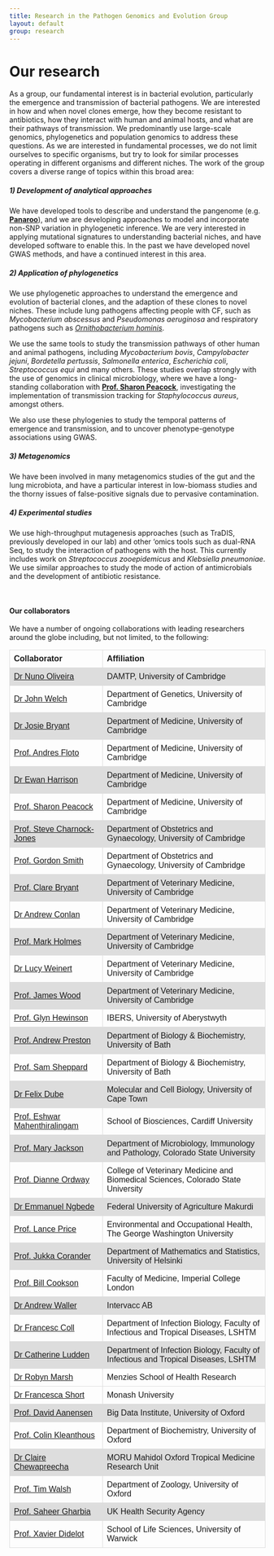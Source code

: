 ```yaml
---
title: Research in the Pathogen Genomics and Evolution Group
layout: default
group: research
---
```


<div class="row">

# Our research
As a group, our fundamental interest is in bacterial evolution, particularly the emergence and transmission of bacterial pathogens. We are interested in how and when novel clones emerge, how they become resistant to antibiotics, how they interact with human and animal hosts, and what are their pathways of transmission. We predominantly use large-scale genomics, phylogenetics and population genomics to address these questions. As we are interested in fundamental processes, we do not limit ourselves to specific organisms, but try to look for similar processes operating in different organisms and different niches. The work of the group covers a diverse range of topics within this broad area:

</div>

<div class="row">

<h5>1) Development of analytical approaches </h5>

We have developed tools to describe and understand the pangenome (e.g. [**Panaroo**](https://gtonkinhill.github.io/panaroo/#/)), and we are developing approaches to model and incorporate non-SNP variation in phylogenetic inference. We are very interested in applying mutational signatures to understanding bacterial niches, and have developed software to enable this. In the past we have developed novel GWAS methods, and have a continued interest in this area.

<h5>2) Application of phylogenetics </h5>

We use phylogenetic approaches to understand the emergence and evolution of bacterial clones, and the adaption of these clones to novel niches. These include lung pathogens affecting people with CF, such as *Mycobacterium abscessus* and *Pseudomonas aeruginosa* and respiratory pathogens such as [*Ornithobacterium hominis*](/ornithobacterium).

We use the same tools to study the transmission pathways of other human and animal pathogens, including *Mycobacterium bovis*, *Campylobacter jejuni*, *Bordetella pertussis*, *Salmonella enterica*, *Escherichia coli*, *Streptococcus equi* and many others. These studies overlap strongly with the use of genomics in clinical microbiology, where we have a long-standing collaboration with [**Prof. Sharon Peacock**](https://www.med.cam.ac.uk/peacock/), investigating the implementation of transmission tracking for *Staphylococcus aureus*, amongst others.

We also use these phylogenies to study the temporal patterns of emergence and transmission, and to uncover phenotype-genotype associations using GWAS.

<h5> 3) Metagenomics </h5>

We have been involved in many metagenomics studies of the gut and the lung microbiota, and have a particular interest in low-biomass studies and the thorny issues of false-positive signals due to pervasive contamination.

<h5> 4) Experimental studies </h5>

We use high-throughput mutagenesis approaches (such as TraDIS, previously developed in our lab) and other ‘omics tools such as dual-RNA Seq, to study the interaction of pathogens with the host. This currently includes work on *Streptococcus zooepidemicus* and *Klebsiella pneumoniae*. We use similar approaches to study the mode of action of antimicrobials and the development of antibiotic resistance.

</div>

<br/>

<div class="row">

<h4> Our collaborators </h4>

</div>

<div class="row">

We have a number of ongoing collaborations with leading researchers around the globe including, but not limited, to the following:

<style>
table {
  font-family: arial, sans-serif;
  border-collapse: collapse;
  width: 100%;
}

td, th {
  border: 1px solid #dddddd;
  text-align: left;
  padding: 8px;
}

tr:nth-child(even) {
  background-color: #dddddd;
}
</style>

<table>
  <tr>
    <th>Collaborator</th>
    <th>Affiliation</th>
  </tr>
  <tr>
    <td><a href="http://www.damtp.cam.ac.uk/person/nmdso2">Dr Nuno Oliveira</a></td>
    <td>DAMTP, University of Cambridge</td>
  </tr>
  <tr>
    <td><a href="https://www.gen.cam.ac.uk/directory/john-welch">Dr John Welch</a></td>
    <td>Department of Genetics, University of Cambridge</td>
  </tr>
  <tr>
    <td><a href="https://www.infectiousdisease.cam.ac.uk/directory/josie-bryant">Dr Josie Bryant</a></td>
    <td>Department of Medicine, University of Cambridge</td>
  </tr>
  <tr>
    <td><a href="http://www.med.cam.ac.uk/floto/">Prof. Andres Floto</a></td>
    <td>Department of Medicine, University of Cambridge</td>
  </tr>
  <tr>
    <td><a href="https://www.med.cam.ac.uk/ewan-harrison/">Dr Ewan Harrison</a></td>
    <td>Department of Medicine, University of Cambridge</td>
  </tr>
  <tr>
    <td><a href="https://www.med.cam.ac.uk/peacock/">Prof. Sharon Peacock</a></td>
    <td>Department of Medicine, University of Cambridge</td>
  </tr>
  <tr>
    <td><a href="https://www.obgyn.cam.ac.uk/staff/senior-staff/professor-steve-charnock-jones/">Prof. Steve Charnock-Jones</a></td>
    <td>Department of Obstetrics and Gynaecology, University of Cambridge</td>
  </tr>
  <tr>
    <td><a href="https://www.obgyn.cam.ac.uk/staff/senior-staff/professor-gordon-smith/">Prof. Gordon Smith</a></td>
    <td>Department of Obstetrics and Gynaecology, University of Cambridge</td>
  </tr>
  <tr>
    <td><a href="https://www.vet.cam.ac.uk/directory/ceb27%40cam.ac.uk">Prof. Clare Bryant</a></td>
    <td>Department of Veterinary Medicine, University of Cambridge</td>
  </tr>
  <tr>
    <td><a href="https://www.vet.cam.ac.uk/directory/ajkc2%40cam.ac.uk">Dr Andrew Conlan</a></td>
    <td>Department of Veterinary Medicine, University of Cambridge</td>
  </tr>
  <tr>
    <td><a href="https://www.vet.cam.ac.uk/staff/professor-mark-holmes">Prof. Mark Holmes</a></td>
    <td>Department of Veterinary Medicine, University of Cambridge</td>
  </tr>
  <tr>
    <td><a href="https://www.vet.cam.ac.uk/staff/dr-lucy-weinert">Dr Lucy Weinert</a></td>
    <td>Department of Veterinary Medicine, University of Cambridge</td>
  </tr>
  <tr>
    <td><a href="https://www.vet.cam.ac.uk/staff/professor-james-wood-obe">Prof. James Wood</a></td>
    <td>Department of Veterinary Medicine, University of Cambridge</td>
  </tr>
  <tr>
    <td><a href="https://www.aber.ac.uk/en/ibers/staff-profiles/listing/profile/glh14/">Prof. Glyn Hewinson</a></td>
    <td>IBERS, University of Aberystwyth</td>
  </tr>
  <tr>
    <td><a href="https://researchportal.bath.ac.uk/en/persons/andrew-preston">Prof. Andrew Preston</a></td>
    <td>Department of Biology & Biochemistry, University of Bath</td>
  </tr>
  <tr>
    <td><a href="https://researchportal.bath.ac.uk/en/persons/samuel-sheppard">Prof. Sam Sheppard</a></td>
    <td>Department of Biology & Biochemistry, University of Bath</td>
  </tr>
  <tr>
    <td><a href="http://www.mcb.uct.ac.za/mcb/people/staff/academic/felix-dube">Dr Felix Dube</a></td>
    <td>Molecular and Cell Biology, University of Cape Town</td>
  </tr>
  <tr>
    <td><a href="https://www.cardiff.ac.uk/people/view/81224-mahenthiralingam-eshwar">Prof. Eshwar Mahenthiralingam</a></td>
    <td>School of Biosciences, Cardiff University</td>
  </tr>
  <tr>
    <td><a href="http://csu-cvmbs.colostate.edu/academics/mip/Pages/Mary-Jackson.aspx">Prof. Mary Jackson</a></td>
    <td>Department of Microbiology, Immunology and Pathology, Colorado State University</td>
  </tr>
  <tr>
    <td><a href="https://vetmedbiosci.colostate.edu/directory/member/?id=3347">Prof. Dianne Ordway</a></td>
    <td>College of Veterinary Medicine and Biomedical Sciences, Colorado State University</td>
  </tr>
  <tr>
    <td><a href="https://scholar.google.com/citations?user=1XXV5hsAAAAJ&hl=en">Dr Emmanuel Ngbede</a></td>
    <td>Federal University of Agriculture Makurdi</td>
  </tr>
  <tr>
    <td><a href="https://publichealth.gwu.edu/departments/environmental-and-occupational-health/lance-price">Prof. Lance Price</a></td>
    <td>Environmental and Occupational Health, The George Washington University</td>
  </tr>
  <tr>
    <td><a href="https://researchportal.helsinki.fi/en/persons/jukka-corander">Prof. Jukka Corander</a></td>
    <td>Department of Mathematics and Statistics, University of Helsinki</td>
  </tr>
  <tr>
    <td><a href="https://www.imperial.ac.uk/people/w.cookson">Prof. Bill Cookson</a></td>
    <td>Faculty of Medicine, Imperial College London</td>
  </tr>
  <tr>
    <td><a href="https://intervacc.se/en/about-us/management/">Dr Andrew Waller</a></td>
    <td>Intervacc AB</td>
  </tr>
  <tr>
    <td><a href="https://www.lshtm.ac.uk/aboutus/people/coll.francesc">Dr Francesc Coll</a></td>
    <td>Department of Infection Biology, Faculty of Infectious and Tropical Diseases, LSHTM</td>
  </tr>
  <tr>
    <td><a href="https://www.lshtm.ac.uk/aboutus/people/ludden.catherine">Dr Catherine Ludden</a></td>
    <td>Department of Infection Biology, Faculty of Infectious and Tropical Diseases, LSHTM</td>
  </tr>
  <tr>
    <td><a href="https://www.menzies.edu.au/page/Our_People/Researchers/Robyn_Marsh/">Dr Robyn Marsh</a></td>
    <td>Menzies School of Health Research</td>
  </tr>
  <tr>
  <tr>
    <td><a href="https://research.monash.edu/en/persons/francesca-short">Dr Francesca Short</a></td>
    <td>Monash University</td>
  </tr>
  <tr>
    <td><a href="https://www.bdi.ox.ac.uk/Team/david-aanensen">Prof. David Aanensen</a></td>
    <td>Big Data Institute, University of Oxford</td>
  </tr>
  <tr>
    <td><a href="https://www.bioch.ox.ac.uk/research/kleanthous">Prof. Colin Kleanthous</a></td>
    <td>Department of Biochemistry, University of Oxford</td>
  </tr>
  <tr>
    <td><a href="https://www.tropicalmedicine.ox.ac.uk/team/claire-chewapreecha">Dr Claire Chewapreecha</a></td>
    <td>MORU Mahidol Oxford Tropical Medicine Research Unit</td>
  </tr>
  <tr>
    <td><a href="https://www.zoo.ox.ac.uk/people/professor-timothy-walsh?filter_types-2214521[]=&filter_series-2214521[]=">Prof. Tim Walsh</a></td>
    <td>Department of Zoology, University of Oxford</td>
  </tr>
  <tr>
    <td><a href="https://researchportal.ukhsa.gov.uk/en/persons/saheer-gharbia">Prof. Saheer Gharbia</a></td>
    <td>UK Health Security Agency</td>
  </tr>
  <tr>
    <td><a href="https://warwick.ac.uk/fac/sci/lifesci/people/xdidelot/">Prof. Xavier Didelot</a></td>
    <td>School of Life Sciences, University of Warwick</td>
  </tr>
</table>

</div>